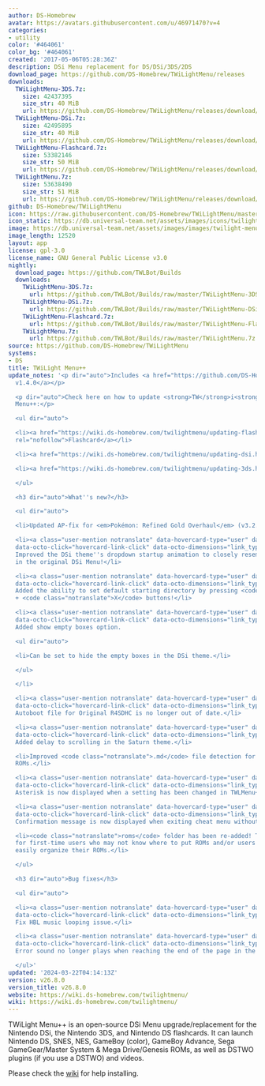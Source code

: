 ```yaml
---
author: DS-Homebrew
avatar: https://avatars.githubusercontent.com/u/46971470?v=4
categories:
- utility
color: '#464061'
color_bg: '#464061'
created: '2017-05-06T05:28:36Z'
description: DSi Menu replacement for DS/DSi/3DS/2DS
download_page: https://github.com/DS-Homebrew/TWiLightMenu/releases
downloads:
  TWiLightMenu-3DS.7z:
    size: 42437395
    size_str: 40 MiB
    url: https://github.com/DS-Homebrew/TWiLightMenu/releases/download/v26.8.0/TWiLightMenu-3DS.7z
  TWiLightMenu-DSi.7z:
    size: 42495895
    size_str: 40 MiB
    url: https://github.com/DS-Homebrew/TWiLightMenu/releases/download/v26.8.0/TWiLightMenu-DSi.7z
  TWiLightMenu-Flashcard.7z:
    size: 53382146
    size_str: 50 MiB
    url: https://github.com/DS-Homebrew/TWiLightMenu/releases/download/v26.8.0/TWiLightMenu-Flashcard.7z
  TWiLightMenu.7z:
    size: 53638490
    size_str: 51 MiB
    url: https://github.com/DS-Homebrew/TWiLightMenu/releases/download/v26.8.0/TWiLightMenu.7z
github: DS-Homebrew/TWiLightMenu
icon: https://raw.githubusercontent.com/DS-Homebrew/TWiLightMenu/master/booter/Twilight%2B%2B-animated%20icon-fix.gif
icon_static: https://db.universal-team.net/assets/images/icons/twilight-menu.png
image: https://db.universal-team.net/assets/images/images/twilight-menu.png
image_length: 12520
layout: app
license: gpl-3.0
license_name: GNU General Public License v3.0
nightly:
  download_page: https://github.com/TWLBot/Builds
  downloads:
    TWiLightMenu-3DS.7z:
      url: https://github.com/TWLBot/Builds/raw/master/TWiLightMenu-3DS.7z
    TWiLightMenu-DSi.7z:
      url: https://github.com/TWLBot/Builds/raw/master/TWiLightMenu-DSi.7z
    TWiLightMenu-Flashcard.7z:
      url: https://github.com/TWLBot/Builds/raw/master/TWiLightMenu-Flashcard.7z
    TWiLightMenu.7z:
      url: https://github.com/TWLBot/Builds/raw/master/TWiLightMenu.7z
source: https://github.com/DS-Homebrew/TWiLightMenu
systems:
- DS
title: TWiLight Menu++
update_notes: '<p dir="auto">Includes <a href="https://github.com/DS-Homebrew/nds-bootstrap/releases/tag/v1.4.0">nds-bootstrap
  v1.4.0</a></p>

  <p dir="auto">Check here on how to update <strong>TW</strong>i<strong>L</strong>ight
  Menu++:</p>

  <ul dir="auto">

  <li><a href="https://wiki.ds-homebrew.com/twilightmenu/updating-flashcard.html"
  rel="nofollow">Flashcard</a></li>

  <li><a href="https://wiki.ds-homebrew.com/twilightmenu/updating-dsi.html" rel="nofollow">DSi</a></li>

  <li><a href="https://wiki.ds-homebrew.com/twilightmenu/updating-3ds.html" rel="nofollow">3DS</a></li>

  </ul>

  <h3 dir="auto">What''s new?</h3>

  <ul dir="auto">

  <li>Updated AP-fix for <em>Pokémon: Refined Gold Overhaul</em> (v3.2.2).</li>

  <li><a class="user-mention notranslate" data-hovercard-type="user" data-hovercard-url="/users/reddleak/hovercard"
  data-octo-click="hovercard-link-click" data-octo-dimensions="link_type:self" href="https://github.com/reddleak">@reddleak</a>:
  Improved the DSi theme''s dropdown startup animation to closely resemble the one
  in the original DSi Menu!</li>

  <li><a class="user-mention notranslate" data-hovercard-type="user" data-hovercard-url="/users/reddleak/hovercard"
  data-octo-click="hovercard-link-click" data-octo-dimensions="link_type:self" href="https://github.com/reddleak">@reddleak</a>:
  Added the ability to set default starting directory by pressing <code class="notranslate">Select</code>
  + <code class="notranslate">X</code> buttons!</li>

  <li><a class="user-mention notranslate" data-hovercard-type="user" data-hovercard-url="/users/reddleak/hovercard"
  data-octo-click="hovercard-link-click" data-octo-dimensions="link_type:self" href="https://github.com/reddleak">@reddleak</a>:
  Added show empty boxes option.

  <ul dir="auto">

  <li>Can be set to hide the empty boxes in the DSi theme.</li>

  </ul>

  </li>

  <li><a class="user-mention notranslate" data-hovercard-type="user" data-hovercard-url="/users/lifehackerhansol/hovercard"
  data-octo-click="hovercard-link-click" data-octo-dimensions="link_type:self" href="https://github.com/lifehackerhansol">@lifehackerhansol</a>:
  Autoboot file for Original R4SDHC is no longer out of date.</li>

  <li><a class="user-mention notranslate" data-hovercard-type="user" data-hovercard-url="/users/reddleak/hovercard"
  data-octo-click="hovercard-link-click" data-octo-dimensions="link_type:self" href="https://github.com/reddleak">@reddleak</a>:
  Added delay to scrolling in the Saturn theme.</li>

  <li>Improved <code class="notranslate">.md</code> file detection for Genesis/MD
  ROMs.</li>

  <li><a class="user-mention notranslate" data-hovercard-type="user" data-hovercard-url="/users/reddleak/hovercard"
  data-octo-click="hovercard-link-click" data-octo-dimensions="link_type:self" href="https://github.com/reddleak">@reddleak</a>:
  Asterisk is now displayed when a setting has been changed in TWLMenu++ Settings.</li>

  <li><a class="user-mention notranslate" data-hovercard-type="user" data-hovercard-url="/users/reddleak/hovercard"
  data-octo-click="hovercard-link-click" data-octo-dimensions="link_type:self" href="https://github.com/reddleak">@reddleak</a>:
  Confirmation message is now displayed when exiting cheat menu without saving.</li>

  <li><code class="notranslate">roms</code> folder has been re-added! This is useful
  for first-time users who may not know where to put ROMs and/or users who want to
  easily organize their ROMs.</li>

  </ul>

  <h3 dir="auto">Bug fixes</h3>

  <ul dir="auto">

  <li><a class="user-mention notranslate" data-hovercard-type="user" data-hovercard-url="/users/reddleak/hovercard"
  data-octo-click="hovercard-link-click" data-octo-dimensions="link_type:self" href="https://github.com/reddleak">@reddleak</a>:
  Fix HBL music looping issue.</li>

  <li><a class="user-mention notranslate" data-hovercard-type="user" data-hovercard-url="/users/reddleak/hovercard"
  data-octo-click="hovercard-link-click" data-octo-dimensions="link_type:self" href="https://github.com/reddleak">@reddleak</a>:
  Error sound no longer plays when reaching the end of the page in the Saturn theme.</li>

  </ul>'
updated: '2024-03-22T04:14:13Z'
version: v26.8.0
version_title: v26.8.0
website: https://wiki.ds-homebrew.com/twilightmenu/
wiki: https://wiki.ds-homebrew.com/twilightmenu/
---
```

TWiLight Menu++ is an open-source DSi Menu upgrade/replacement for the Nintendo DSi, the Nintendo 3DS, and Nintendo DS flashcards. It can launch Nintendo DS, SNES, NES, GameBoy (color), GameBoy Advance, Sega GameGear/Master System & Mega Drive/Genesis ROMs, as well as DSTWO plugins (if you use a DSTWO) and videos.

Please check the [wiki](https://wiki.ds-homebrew.com/twilightmenu/) for help installing.